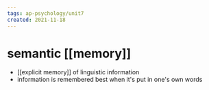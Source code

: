 ```yaml
---
tags: ap-psychology/unit7 
created: 2021-11-18
---
```


# semantic [[memory]]

- [[explicit memory]] of linguistic information
- information is remembered best when it's put in one's own words 
